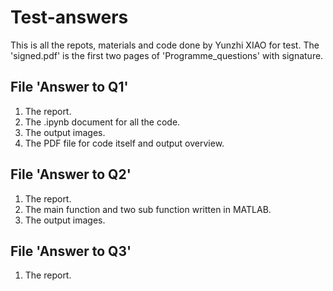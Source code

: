 # Test-answers

This is all the repots, materials and code done by Yunzhi XIAO for test.
The 'signed.pdf' is the first two pages of 'Programme_questions' with signature.

## File 'Answer to Q1' 
1. The report.
2. The .ipynb document for all the code.
3. The output images.
4. The PDF file for code itself and output overview.

## File 'Answer to Q2'
1. The report.
2. The main function and two sub function written in MATLAB.
3. The output images.

## File 'Answer to Q3'
1. The report.
